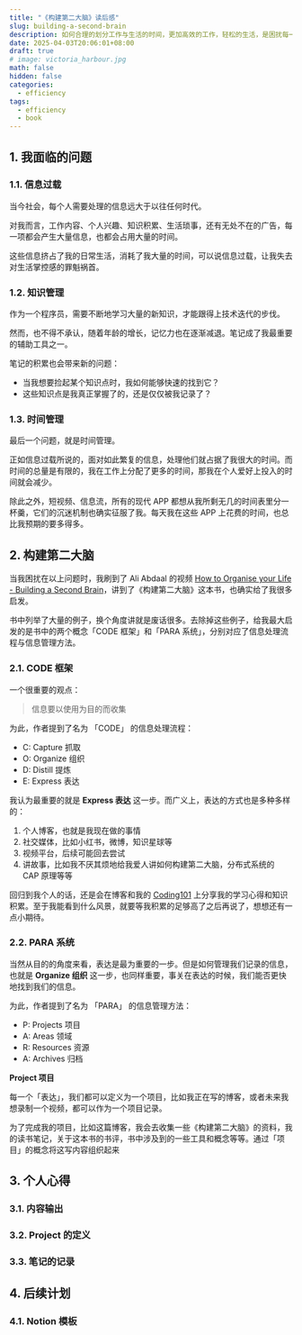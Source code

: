```yaml
---
title: "《构建第二大脑》读后感"
slug: building-a-second-brain
description: 如何合理的划分工作与生活的时间，更加高效的工作，轻松的生活，是困扰每一个现代打工人的问题。这里推荐一本让我重新掌控生活节奏的书──《构建第二大脑》。
date: 2025-04-03T20:06:01+08:00
draft: true
# image: victoria_harbour.jpg
math: false
hidden: false
categories:
  - efficiency
tags:
  - efficiency
  - book
---
```


## 1. 我面临的问题

### 1.1. 信息过载

当今社会，每个人需要处理的信息远大于以往任何时代。

对我而言，工作内容、个人兴趣、知识积累、生活琐事，还有无处不在的广告，每一项都会产生大量信息，也都会占用大量的时间。

这些信息挤占了我的日常生活，消耗了我大量的时间，可以说信息过载，让我失去对生活掌控感的罪魁祸首。

### 1.2. 知识管理

作为一个程序员，需要不断地学习大量的新知识，才能跟得上技术迭代的步伐。

然而，也不得不承认，随着年龄的增长，记忆力也在逐渐减退。笔记成了我最重要的辅助工具之一。

笔记的积累也会带来新的问题：

- 当我想要捡起某个知识点时，我如何能够快速的找到它？
- 这些知识点是我真正掌握了的，还是仅仅被我记录了？

### 1.3. 时间管理

最后一个问题，就是时间管理。

正如信息过载所说的，面对如此繁复的信息，处理他们就占据了我很大的时间。而时间的总量是有限的，我在工作上分配了更多的时间，那我在个人爱好上投入的时间就会减少。

除此之外，短视频、信息流，所有的现代 APP 都想从我所剩无几的时间表里分一杯羹，它们的沉迷机制也确实征服了我。每天我在这些 APP 上花费的时间，也总比我预期的要多得多。

## 2. 构建第二大脑

当我困扰在以上问题时，我刷到了 Ali Abdaal 的视频 [How to Organise your Life - Building a Second Brain](https://www.youtube.com/watch?v=K-ssUVyfn5g)，讲到了《构建第二大脑》这本书，也确实给了我很多启发。

书中列举了大量的例子，换个角度讲就是废话很多。去除掉这些例子，给我最大启发的是书中的两个概念「CODE 框架」和「PARA 系统」，分别对应了信息处理流程与信息管理方法。

### 2.1. CODE 框架

一个很重要的观点：

> 信息要以使用为目的而收集

为此，作者提到了名为 「CODE」 的信息处理流程：

- C: Capture 抓取
- O: Organize 组织
- D: Distill 提炼
- E: Express 表达

我认为最重要的就是 **Express 表达** 这一步。而广义上，表达的方式也是多种多样的：

1. 个人博客，也就是我现在做的事情
2. 社交媒体，比如小红书，微博，知识星球等
3. 视频平台，后续可能回去尝试
4. 讲故事，比如我不厌其烦地给我爱人讲如何构建第二大脑，分布式系统的 CAP 原理等等

回归到我个人的话，还是会在博客和我的 [Coding101](https://coding101.linsama.com) 上分享我的学习心得和知识积累。至于我能看到什么风景，就要等我积累的足够高了之后再说了，想想还有一点小期待。

### 2.2. PARA 系统

当然从目的的角度来看，表达是最为重要的一步。但是如何管理我们记录的信息，也就是 **Organize 组织** 这一步，也同样重要，事关在表达的时候，我们能否更快地找到我们的信息。

为此，作者提到了名为 「PARA」 的信息管理方法：

- P: Projects 项目
- A: Areas 领域
- R: Resources 资源
- A: Archives 归档

**Project 项目**

每一个「表达」，我们都可以定义为一个项目，比如我正在写的博客，或者未来我想录制一个视频，都可以作为一个项目记录。

为了完成我的项目，比如这篇博客，我会去收集一些《构建第二大脑》的资料，我的读书笔记，关于这本书的书评，书中涉及到的一些工具和概念等等。通过「项目」的概念将这写内容组织起来

## 3. 个人心得

### 3.1. 内容输出

### 3.2. Project 的定义

### 3.3. 笔记的记录

## 4. 后续计划

### 4.1. Notion 模板